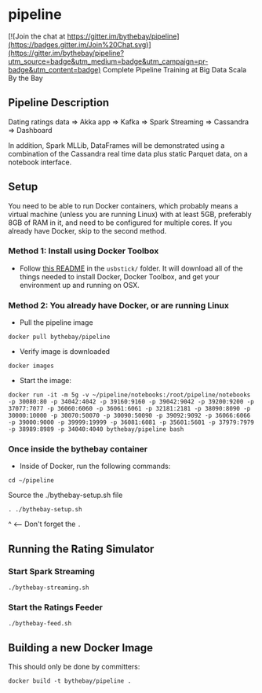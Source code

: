 # pipeline

[![Join the chat at https://gitter.im/bythebay/pipeline](https://badges.gitter.im/Join%20Chat.svg)](https://gitter.im/bythebay/pipeline?utm_source=badge&utm_medium=badge&utm_campaign=pr-badge&utm_content=badge)
Complete Pipeline Training at Big Data Scala By the Bay

## Pipeline Description

Dating ratings data => Akka app => Kafka => Spark Streaming => Cassandra => Dashboard

In addition, Spark MLLib, DataFrames will be demonstrated using a combination of the Cassandra real time data plus static Parquet data, on a notebook interface.

## Setup

You need to be able to run Docker containers, which probably means a virtual machine (unless you are running Linux) with at least 5GB, preferably 8GB of RAM in it, and need to be configured for multiple cores.  If you already have Docker, skip to the second method.

### Method 1: Install using Docker Toolbox

* Follow [this README](usbstick/README.md) in the `usbstick/` folder.  It will download all of the things needed to install Docker, Docker Toolbox, and get your environment up and running on OSX.

### Method 2: You already have Docker, or are running Linux

* Pull the pipeline image 
```
docker pull bythebay/pipeline
```
* Verify image is downloaded 
```
docker images
```

* Start the image:
```
docker run -it -m 5g -v ~/pipeline/notebooks:/root/pipeline/notebooks -p 30080:80 -p 34042:4042 -p 39160:9160 -p 39042:9042 -p 39200:9200 -p 37077:7077 -p 36060:6060 -p 36061:6061 -p 32181:2181 -p 38090:8090 -p 30000:10000 -p 30070:50070 -p 30090:50090 -p 39092:9092 -p 36066:6066 -p 39000:9000 -p 39999:19999 -p 36081:6081 -p 35601:5601 -p 37979:7979 -p 38989:8989 -p 34040:4040 bythebay/pipeline bash
```

### Once inside the bythebay container

* Inside of Docker, run the following commands:
```
cd ~/pipeline
```
Source the ./bythebay-setup.sh file
```
. ./bythebay-setup.sh
```
^ <-- Don't forget the `.`

## Running the Rating Simulator

### Start Spark Streaming
```
./bythebay-streaming.sh
```

### Start the Ratings Feeder
```
./bythebay-feed.sh
```

## Building a new Docker Image

This should only be done by committers:
```
docker build -t bythebay/pipeline .
```
